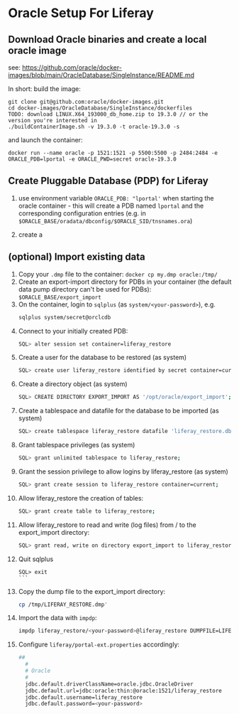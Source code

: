 # Oracle Setup For Liferay

## Download Oracle binaries and create a local oracle image

see: https://github.com/oracle/docker-images/blob/main/OracleDatabase/SingleInstance/README.md

In short: build the image:

```
git clone git@github.com:oracle/docker-images.git
cd docker-images/OracleDatabase/SingleInstance/dockerfiles
TODO: download LINUX.X64_193000_db_home.zip to 19.3.0 // or the version you're interested in
./buildContainerImage.sh -v 19.3.0 -t oracle-19.3.0 -s
```

and launch the container:

```
docker run --name oracle -p 1521:1521 -p 5500:5500 -p 2484:2484 -e ORACLE_PDB=lportal -e ORACLE_PWD=secret oracle-19.3.0
```

## Create Pluggable Database (PDP) for Liferay

1. use environment variable `ORACLE_PDB: "lportal'` when starting the oracle container - this will create a PDB named `lportal` and the corresponding configuration entries (e.g. in `$ORACLE_BASE/oradata/dbconfig/$ORACLE_SID/tnsnames.ora`)

1. create a 

## (optional) Import existing data

1. Copy your `.dmp` file to the container: `docker cp my.dmp oracle:/tmp/`
1. Create an export-import directory for PDBs in your container (the default data pump directory can't be used for PDBs): `$ORACLE_BASE/export_import`
1. On the container, login to `sqlplus` (as `system/<your-password>`), e.g.
	```bash
	sqlplus system/secret@orclcdb
	```
1. Connect to your initially created PDB:
	```bash
	SQL> alter session set container=liferay_restore
 	```
1. Create a user for the database to be restored (as system)
	```bash
	SQL> create user liferay_restore identified by secret container=current;
	```
1. Create a directory object (as system)
	```bash
	SQL> CREATE DIRECTORY EXPORT_IMPORT AS '/opt/oracle/export_import';
	```
1. Create a tablespace and datafile for the database to be imported (as system)
	```bash
	SQL> create tablespace liferay_restore datafile 'liferay_restore.dbf' size 2g autoextend on;
	```
1. Grant tablespace privileges (as system)
	```bash
	SQL> grant unlimited tablespace to liferay_restore;
	```
1. Grant the session privilege to allow logins by liferay_restore (as system)
	```bash
	SQL> grant create session to liferay_restore container=current;
	```
1. Allow liferay_restore the creation of tables:
	```bash
	SQL> grant create table to liferay_restore;
	```
1. Allow liferay_restore to read and write (log files) from / to the export_import directory:
	```bash
	SQL> grant read, write on directory export_import to liferay_restore;
	```
1. Quit sqlplus
	````
	SQL> exit
	```
1. Copy the dump file to the export_import directory:
	```bash
	cp /tmp/LIFERAY_RESTORE.dmp'
	```
1. Import the data with `impdp`:
	```bash
	impdp liferay_restore/<your-password>@liferay_restore DUMPFILE=LIFERAY_RESTORE.dmp full=y directory=export_import
	```
1. Configure `liferay/portal-ext.properties` accordingly:
	```bash
	##
	  #
	  # Oracle
	  #
	  jdbc.default.driverClassName=oracle.jdbc.OracleDriver
	  jdbc.default.url=jdbc:oracle:thin:@oracle:1521/liferay_restore
	  jdbc.default.username=liferay_restore
	  jdbc.default.password=<your-password>
	```



